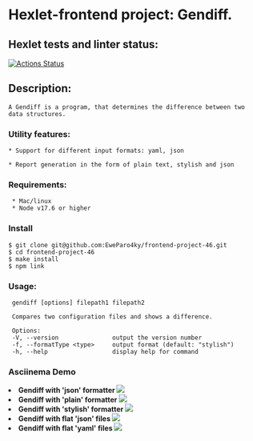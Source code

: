 # Hexlet-frontend project: Gendiff.

## Hexlet tests and linter status:
[![Actions Status](https://github.com/EweParo4ky/frontend-project-46/workflows/hexlet-check/badge.svg)](https://github.com/EweParo4ky/frontend-project-46/actions)

## Description:
    A Gendiff is a program, that determines the difference between two data structures.
### Utility features:
      
    * Support for different input formats: yaml, json
     
    * Report generation in the form of plain text, stylish and json
    
 
 ### Requirements:
      
     * Mac/linux
     * Node v17.6 or higher
       
  ### Install
    $ git clone git@github.com:EweParo4ky/frontend-project-46.git
    $ cd frontend-project-46
    $ make install
    $ npm link

### Usage:
     gendiff [options] filepath1 filepath2
     
     Compares two configuration files and shows a difference.
     
     Options:
     -V, --version               output the version number
     -f, --formatType <type>     output format (default: "stylish")
     -h, --help                  display help for command

  
### Asciinema Demo
<li><b>Gendiff with 'json' formatter
<a href="https://asciinema.org/a/NZIGke1Lj8VTDb66KJV0hKHVE" target="_blank"><img src="https://asciinema.org/a/NZIGke1Lj8VTDb66KJV0hKHVE.svg" /></a></li>
<li><b>Gendiff with 'plain' formatter
<a href="https://asciinema.org/a/sHuLgo0en1g5ZgCvzO5jKl6Jl" target="_blank"><img src="https://asciinema.org/a/sHuLgo0en1g5ZgCvzO5jKl6Jl.svg" /></a></li>
<li><b>Gendiff with 'stylish' formatter
<a href="https://asciinema.org/a/sSjPc7qlRxybvBQAfyz1dCFIu" target="_blank"><img src="https://asciinema.org/a/sSjPc7qlRxybvBQAfyz1dCFIu.svg" /></a></li>
<li><b>Gendiff with flat 'json' files
<a href="https://asciinema.org/a/JOKkuhHo1AMgJsf9dkQpHSpYh" target="_blank"><img src="https://asciinema.org/a/JOKkuhHo1AMgJsf9dkQpHSpYh.svg" /></a></li>
<li><b>Gendiff with flat 'yaml' files
<a href="https://asciinema.org/a/A7JIRSZuxsAcAyvpqlxpTJ98T" target="_blank"><img src="https://asciinema.org/a/A7JIRSZuxsAcAyvpqlxpTJ98T.svg" /></a></li>
</ul2>

